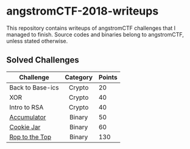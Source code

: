 # angstromCTF-2018-writeups

This repository contains writeups of angstromCTF challenges that I managed to finish. Source codes and binaries belong to angstromCTF, unless stated otherwise. 

## Solved Challenges

Challenge | Category | Points 
----------|:--------:|:------
Back to Base-ics | Crypto | 20 |
XOR | Crypto | 40
Intro to RSA | Crypto | 40
[Accumulator](./Binary/Accumulator) | Binary | 50
[Cookie Jar](./Binary/Cookie_Jar/Cookie_Jar.md) | Binary | 60
[Rop to the Top](./Binary/Rop_to_the_Top) | Binary | 130

 


